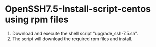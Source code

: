 # OpenSSH7.5-Install-script-centos using rpm files

1. Download and execute the shell script "upgrade_ssh-7.5.sh". 
2. The script will download the required rpm files and install.
